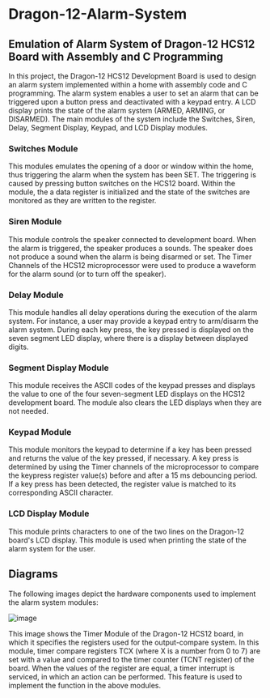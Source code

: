 # Dragon-12-Alarm-System
## Emulation of Alarm System of Dragon-12 HCS12 Board with Assembly and C Programming

In this project, the Dragon-12 HCS12 Development Board is used to design an alarm system implemented within a home with assembly code and C programming. The alarm system enables a 
user to set an alarm that can be triggered upon a button press and deactivated with a keypad entry. A LCD display prints the state of the alarm system (ARMED, ARMING, or DISARMED). 
The main modules of the system include the Switches, Siren, Delay, Segment Display, Keypad, and LCD Display modules. 

### Switches Module

This modules emulates the opening of a door or window within the home, thus triggering the alarm when the system has been SET. The triggering is caused by pressing button switches 
on the HCS12 board. Within the module, the a data register is initialized and the state of the switches are monitored as they are written to the register.

### Siren Module

This module controls the speaker connected to development board. When the alarm is triggered, the speaker produces a sounds. The speaker does not produce a sound when the alarm is 
being disarmed or set. The Timer Channels of the HCS12 microprocessor were used to produce a waveform for the alarm sound (or to turn off the speaker).

### Delay Module

This module handles all delay operations during the execution of the alarm system. For instance, a user may provide a keypad entry to arm/disarm the alarm system. During each key 
press, the key pressed is displayed on the seven segment LED display, where there is a display between displayed digits. 

### Segment Display Module

This module receives the ASCII codes of the keypad presses and displays the value to one of the four seven-segment LED displays on the HCS12 development board. The module also clears
the LED displays when they are not needed.

### Keypad Module

This module monitors the keypad to determine if a key has been pressed and returns the value of the key pressed, if necessary. A key press is determined by using the Timer channels 
of the microprocessor to compare the keypress register value(s) before and after a 15 ms debouncing period. If a key press has been detected, the register value is matched to its 
corresponding ASCII character. 

### LCD Display Module

This module prints characters to one of the two lines on the Dragon-12 board's LCD display. This module is used when printing the state of the alarm system for the user. 

## Diagrams

The following images depict the hardware components used to implement the alarm system modules:

![image](https://user-images.githubusercontent.com/43174428/142348657-34340c01-1d94-407c-8eee-e3b271cd80d0.png)

This image shows the Timer Module of the Dragon-12 HCS12 board, in which it specifies the registers used for the output-compare system. In this module, timer compare registers TCX (where X is a number from 0 to 7) are set with a value and compared to the timer counter (TCNT register) of the board. When the values of the register are equal, a timer interrupt is serviced, in which an action can be performed. This feature is used to implement the function in the above modules. 
